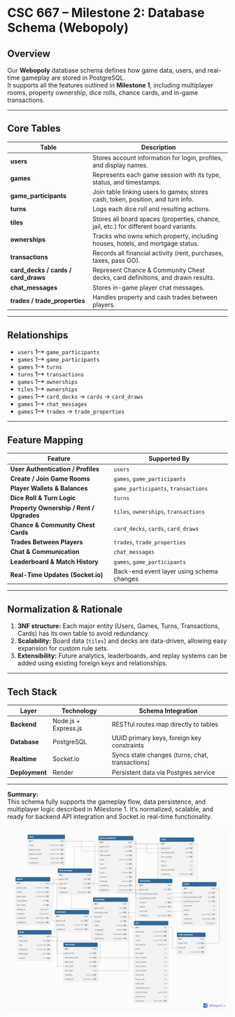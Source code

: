# CSC 667 – Milestone 2: Database Schema (Webopoly)

## Overview
Our **Webopoly** database schema defines how game data, users, and real-time gameplay are stored in PostgreSQL.  
It supports all the features outlined in **Milestone 1**, including multiplayer rooms, property ownership, dice rolls, chance cards, and in-game transactions.

---

## Core Tables

| Table | Description |
|--------|--------------|
| **users** | Stores account information for login, profiles, and display names. |
| **games** | Represents each game session with its type, status, and timestamps. |
| **game_participants** | Join table linking users to games; stores cash, token, position, and turn info. |
| **turns** | Logs each dice roll and resulting actions. |
| **tiles** | Stores all board spaces (properties, chance, jail, etc.) for different board variants. |
| **ownerships** | Tracks who owns which property, including houses, hotels, and mortgage status. |
| **transactions** | Records all financial activity (rent, purchases, taxes, pass GO). |
| **card_decks / cards / card_draws** | Represent Chance & Community Chest decks, card definitions, and drawn results. |
| **chat_messages** | Stores in-game player chat messages. |
| **trades / trade_properties** | Handles property and cash trades between players. |

---

## Relationships

- `users` 1–* `game_participants`
- `games` 1–* `game_participants`
- `games` 1–* `turns`
- `turns` 1–* `transactions`
- `games` 1–* `ownerships`
- `tiles` 1–* `ownerships`
- `games` 1–* `card_decks` → `cards` → `card_draws`
- `games` 1–* `chat_messages`
- `games` 1–* `trades` → `trade_properties`

---

## Feature Mapping

| Feature | Supported By |
|----------|---------------|
| **User Authentication / Profiles** | `users` |
| **Create / Join Game Rooms** | `games`, `game_participants` |
| **Player Wallets & Balances** | `game_participants`, `transactions` |
| **Dice Roll & Turn Logic** | `turns` |
| **Property Ownership / Rent / Upgrades** | `tiles`, `ownerships`, `transactions` |
| **Chance & Community Chest Cards** | `card_decks`, `cards`, `card_draws` |
| **Trades Between Players** | `trades`, `trade_properties` |
| **Chat & Communication** | `chat_messages` |
| **Leaderboard & Match History** | `games`, `game_participants` |
| **Real-Time Updates (Socket.io)** | Back-end event layer using schema changes |

---

## Normalization & Rationale

1. **3NF structure:** Each major entity (Users, Games, Turns, Transactions, Cards) has its own table to avoid redundancy.  
2. **Scalability:** Board data (`tiles`) and decks are data-driven, allowing easy expansion for custom rule sets.  
3. **Extensibility:** Future analytics, leaderboards, and replay systems can be added using existing foreign keys and relationships.

---

## Tech Stack

| Layer | Technology | Schema Integration |
|--------|-------------|--------------------|
| **Backend** | Node.js + Express.js | RESTful routes map directly to tables |
| **Database** | PostgreSQL | UUID primary keys, foreign key constraints |
| **Realtime** | Socket.io | Syncs state changes (turns, chat, transactions) |
| **Deployment** | Render | Persistent data via Postgres service |

---

 **Summary:**  
This schema fully supports the gameplay flow, data persistence, and multiplayer logic described in Milestone 1. It’s normalized, scalable, and ready for backend API integration and Socket.io real-time functionality.

![Database Schema Diagram](./Images/Milestone_2_DB_Diagram.png)


